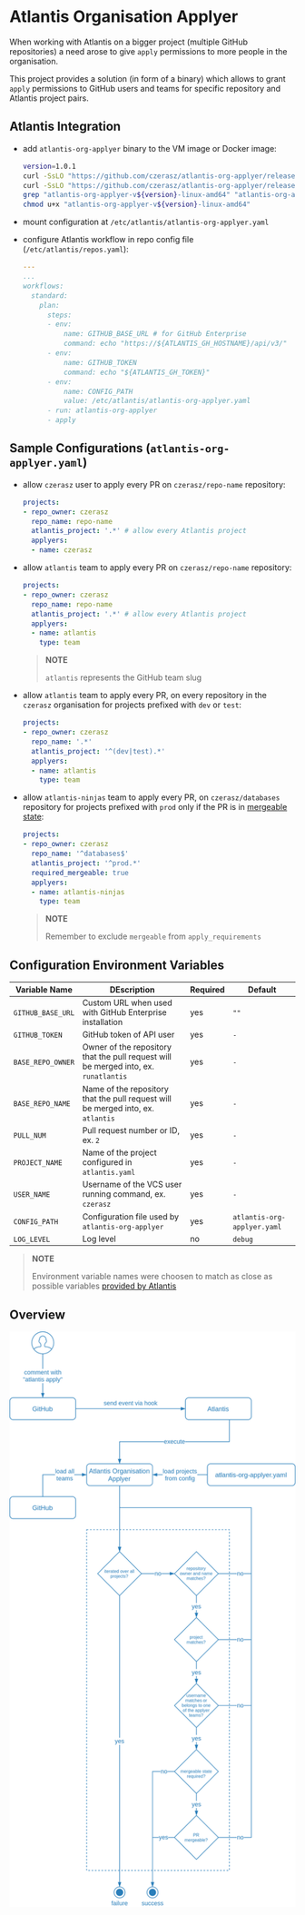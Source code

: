 # Atlantis Organisation Applyer

When working with Atlantis on a bigger project (multiple GitHub repositories) a need arose to give `apply` permissions to more people in the organisation.

This project provides a solution (in form of a binary) which allows to grant `apply` permissions to GitHub users and teams for specific repository and Atlantis project pairs.

## Atlantis Integration

- add `atlantis-org-applyer` binary to the VM image or Docker image:

  ```bash
  version=1.0.1
  curl -SsLO "https://github.com/czerasz/atlantis-org-applyer/releases/download/v${version}/atlantis-org-applyer-v${version}-linux-amd64"
  curl -SsLO "https://github.com/czerasz/atlantis-org-applyer/releases/download/v${version}/atlantis-org-applyer-v${version}.sha256sum"
  grep "atlantis-org-applyer-v${version}-linux-amd64" "atlantis-org-applyer-v${version}.sha256sum" | sha256sum -c
  chmod u+x "atlantis-org-applyer-v${version}-linux-amd64"
  ```

- mount configuration at `/etc/atlantis/atlantis-org-applyer.yaml`

- configure Atlantis workflow in repo config file (`/etc/atlantis/repos.yaml`):

  ```yaml
  ---
  ...
  workflows:
    standard:
      plan:
        steps:
        - env:
            name: GITHUB_BASE_URL # for GitHub Enterprise
            command: echo "https://${ATLANTIS_GH_HOSTNAME}/api/v3/"
        - env:
            name: GITHUB_TOKEN
            command: echo "${ATLANTIS_GH_TOKEN}"
        - env:
            name: CONFIG_PATH
            value: /etc/atlantis/atlantis-org-applyer.yaml
        - run: atlantis-org-applyer
        - apply
  ```

## Sample Configurations (`atlantis-org-applyer.yaml`)

- allow `czerasz` user to apply every PR on `czerasz/repo-name` repository:

  ```yaml
  projects:
  - repo_owner: czerasz
    repo_name: repo-name
    atlantis_project: '.*' # allow every Atlantis project
    applyers:
    - name: czerasz
  ```

- allow `atlantis` team to apply every PR on `czerasz/repo-name` repository:

  ```yaml
  projects:
  - repo_owner: czerasz
    repo_name: repo-name
    atlantis_project: '.*' # allow every Atlantis project
    applyers:
    - name: atlantis
      type: team
  ```

  > **NOTE**
  >
  > `atlantis` represents the GitHub team slug

- allow `atlantis` team to apply every PR, on every repository in the `czerasz` organisation for projects prefixed with `dev` or `test`:

  ```yaml
  projects:
  - repo_owner: czerasz
    repo_name: '.*'
    atlantis_project: '^(dev|test).*'
    applyers:
    - name: atlantis
      type: team
  ```

- allow `atlantis-ninjas` team to apply every PR, on `czerasz/databases` repository for projects prefixed with `prod` only if the PR is in [mergeable state](https://www.runatlantis.io/docs/server-side-repo-config.html#requiring-pr-is-mergeable-before-apply):

  ```yaml
  projects:
  - repo_owner: czerasz
    repo_name: '^databases$'
    atlantis_project: '^prod.*'
    required_mergeable: true
    applyers:
    - name: atlantis-ninjas
      type: team
  ```

  > **NOTE**
  >
  > Remember to exclude `mergeable` from `apply_requirements`

## Configuration Environment Variables

| Variable Name | DEscription | Required | Default |
| --- | --- | -- | --- |
| `GITHUB_BASE_URL` | Custom URL when used with GitHub Enterprise installation | yes | `""` |
| `GITHUB_TOKEN` | GitHub token of API user | yes | `-` |
| `BASE_REPO_OWNER` | Owner of the repository that the pull request will be merged into, ex. `runatlantis` | yes | `-` |
| `BASE_REPO_NAME` | Name of the repository that the pull request will be merged into, ex. `atlantis` | yes | `-` |
| `PULL_NUM` | Pull request number or ID, ex. `2` | yes | `-` |
| `PROJECT_NAME` | Name of the project configured in `atlantis.yaml` | yes | `-` |
| `USER_NAME` | Username of the VCS user running command, ex. `czerasz` | yes | `-` |
| `CONFIG_PATH` | Configuration file used by `atlantis-org-applyer` | yes | `atlantis-org-applyer.yaml` |
| `LOG_LEVEL` | Log level | no | `debug` |

> **NOTE**
>
> Environment variable names were choosen to match as close as possible variables [provided by Atlantis](https://www.runatlantis.io/docs/custom-workflows.html#reference)

## Overview

![Overview](./docs/img/atlantis-org-applyer.png "Overview")
